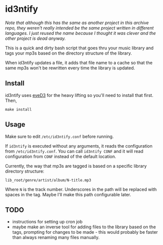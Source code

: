 id3ntify
========
*Note that although this has the same as another project in this archive repo,
they weren't really intended be the same project written in different languages.
I just reused the name because I thought it was clever and the other project is
dead anyway.*

This is a quick and dirty bash script that goes thru your music library and
tags your mp3s based on the directory structure of the library.

When id3ntify updates a file, it adds that file name to a cache so that
the same mp3s won't be rewritten every time the library is updated.

Install
-------
id3ntify uses [eyeD3](http://eyed3.nicfit.net/) for the heavy lifting so you'll
need to install that first. Then,

    make install

Usage
-----
Make sure to edit `/etc/id3ntify.conf` before running.

If `id3ntify` is executed without any arguments, it reads the configuration
from `/etc/id3ntify.conf`. You can call `id3ntify CONF` and it will read
configuration from `CONF` instead of the default location.

Currently, the way that mp3s are tagged is based on a specific library
directory structure:

    lib_root/genre/artist/album/N-title.mp3

Where `N` is the track number.
Underscores in the path will be replaced with spaces in the tag.
Maybe I'll make this path configurable later.

TODO
----

* instructions for setting up cron job
* maybe make an inverse tool for adding files to the library based on the tags,
  prompting for changes to be made - this would probably be faster than always
  renaming many files manually.
